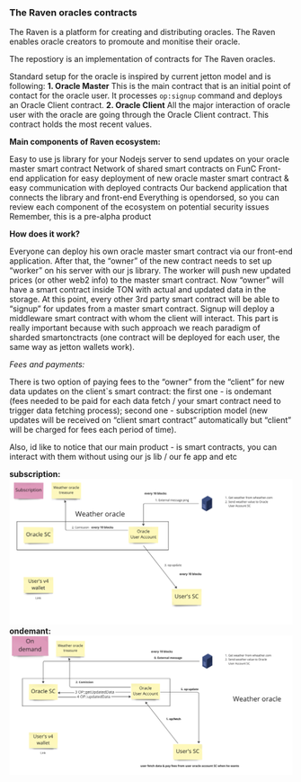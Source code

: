 ### The Raven oracles contracts

The Raven is a platform for creating and distributing oracles. The Raven enables oracle creators to promoute and monitise their oracle.

The repostiory is an implementation of contracts for The Raven oracles.

Standard setup for the oracle is inspired by current jetton model and is following:
**1. Oracle Master**
This is the main contract that is an initial point of contact for the oracle user. It processes `op:signup` command and deploys an Oracle Client contract.
**2. Oracle Client**
All the major interaction of oracle user with the oracle are going through the Oracle Client contract. This contract holds the most recent values.

**Main components of Raven ecosystem:**

Easy to use js library for your Nodejs server to send updates on your oracle master smart contract Network of shared smart contracts on FunC Front-end application for easy deployment of new oracle master smart contract & easy communication with deployed contracts Our backend application that connects the library and front-end Everything is opendorsed, so you can review each component of the ecosystem on potential security issues
<br />
Remember, this is a pre-alpha product

**How does it work?**

Everyone can deploy his own oracle master smart contract via our front-end application. After that, the “owner” of the new contract needs to set up “worker” on his server with our js library. The worker will push new updated prices (or other web2 info) to the master smart contract. Now “owner” will have a smart contract inside TON with actual and updated data in the storage. At this point, every other 3rd party smart contract will be able to “signup” for updates from a master smart contract. Signup will deploy a middleware smart contract with whom the client will interact. This part is really important because with such approach we reach paradigm of sharded smartonctracts (one contract will be deployed for each user, the same way as jetton wallets work).

*Fees and payments:*

There is two option of paying fees to the “owner” from the “client” for new data updates on the client`s smart contract: the first one - is ondemant (fees needed to be paid for each data fetch / your smart contract need to trigger data fetching process); second one - subscription model (new updates will be received on “client smart contract” automatically but “client” will be charged for fees each period of time).

Also, id like to notice that our main product - is smart contracts, you can interact with them without using our js lib / our fe app and etc

**subscription:**
![subscription](pics/1.png)
**ondemant:**
![ondemant](pics/2.png)
